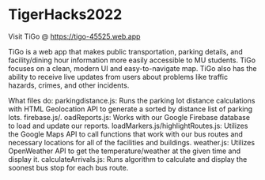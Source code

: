 # TigerHacks2022

Visit TiGo @ https://tigo-45525.web.app

TiGo is a web app that makes public transportation, parking details, and facility/dining hour information more easily accessible to MU students. TiGo focuses on a clean, modern UI and easy-to-navigate map. TiGo also has the ability to receive live updates from users about problems like traffic hazards, crimes, and other incidents.

What files do:
parkingdistance.js: Runs the parking lot distance calculations with HTML Geolocation API to generate a sorted by distance list of parking lots. 
firebase.js/. oadReports.js: Works with our Google Firebase database to load and update our reports. 
loadMarkers.js/highlightRoutes.js: Utilizes the Google Maps API to call functions that work with our bus routes and necessary locations for all of the facilities and buildings. 
weather.js: Utilizes OpenWeather API to get the temperature/weather at the given time and display it. 
calculateArrivals.js: Runs algorithm to calculate and display the soonest bus stop for each bus route. 
